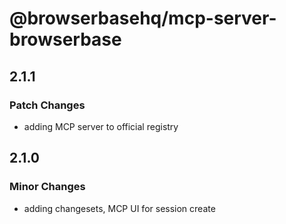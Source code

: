 # @browserbasehq/mcp-server-browserbase

## 2.1.1

### Patch Changes

- adding MCP server to official registry

## 2.1.0

### Minor Changes

- adding changesets, MCP UI for session create
